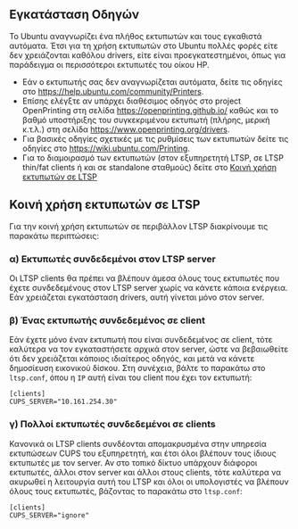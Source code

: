 ## Εγκατάσταση Οδηγών

Το Ubuntu αναγνωρίζει ένα πλήθος εκτυπωτών και τους εγκαθιστά αυτόματα. Έτσι για τη χρήση εκτυπωτών στο Ubuntu πολλές φορές είτε δεν χρειάζονται καθόλου drivers, είτε είναι προεγκατεστημένοι, όπως για παράδειγμα οι περισσότεροι εκτυπωτές του οίκου HP.

- Εάν ο εκτυπωτής σας δεν αναγνωρίζεται αυτόματα, δείτε τις οδηγίες στο <https://help.ubuntu.com/community/Printers>.
- Επίσης ελέγξτε αν υπάρχει διαθέσιμος οδηγός στο project OpenPrinting στη σελίδα <https://openprinting.github.io/> καθώς και το βαθμό υποστήριξης του συγκεκριμένου εκτυπωτή (πλήρης, μερική κ.τ.λ.) στη σελίδα <https://www.openprinting.org/drivers>.
- Για βασικές οδηγίες σχετικές με τις ρυθμίσεις των εκτυπωτών δείτε τις οδηγίες στο <https://wiki.ubuntu.com/Printing>.
- Για το διαμοιρασμό των εκτυπωτών (στον εξυπηρετητή LTSP, σε LTSP thin/fat clients ή και σε standalone σταθμούς) δείτε στο [Κοινή χρήση εκτυπωτών σε LTSP](#κοινή-χρήση-εκτυπωτών-σε-ltsp)

## Κοινή χρήση εκτυπωτών σε LTSP

Για την κοινή χρήση εκτυπωτών σε περιβάλλον LTSP διακρίνουμε τις
παρακάτω περιπτώσεις:

### α) Εκτυπωτές συνδεδεμένοι στον LTSP server

Οι LTSP clients θα πρέπει να βλέπουν άμεσα όλους τους εκτυπωτές που έχετε συνδεδεμένους
στον LTSP server χωρίς να κάνετε κάποια ενέργεια. Εάν χρειάζεται
εγκατάσταση drivers, αυτή γίνεται μόνο στον server.

### β) Ένας εκτυπωτής συνδεδεμένος σε client

Εάν έχετε μόνο έναν εκτυπωτή που είναι συνδεδεμένος σε client, τότε
καλύτερα να τον εγκαταστήσετε αρχικά στον server, ώστε να
βεβαιωθείτε ότι δεν χρειάζεται κάποιος ιδιαίτερος οδηγός, και
μετά να κάνετε δημοσίευση εικονικού δίσκου. Στη συνέχεια, βάλτε το
παρακάτω στο `ltsp.conf`, όπου η `IP` αυτή είναι του client που έχει
τον εκτυπωτή:

```title="ltsp.conf"
[clients]
CUPS_SERVER="10.161.254.30"
```

### γ) Πολλοί εκτυπωτές συνδεδεμένοι σε clients

Κανονικά οι LTSP clients συνδέονται απομακρυσμένα στην υπηρεσία
εκτυπώσεων CUPS του εξυπηρετητή, και έτσι όλοι βλέπουν τους
ίδιους εκτυπωτές με τον server. Αν στο τοπικό δίκτυο υπάρχουν
διάφοροι εκτυπωτές, άλλοι στον server και άλλοι στους clients,
τότε καλύτερα να ακυρωθεί η λειτουργία αυτή του LTSP και όλοι οι
υπολογιστές να βλέπουν όλους τους εκτυπωτές, βάζοντας το παρακάτω
στο `ltsp.conf`:

```title="ltsp.conf"
[clients]
CUPS_SERVER="ignore"
```
